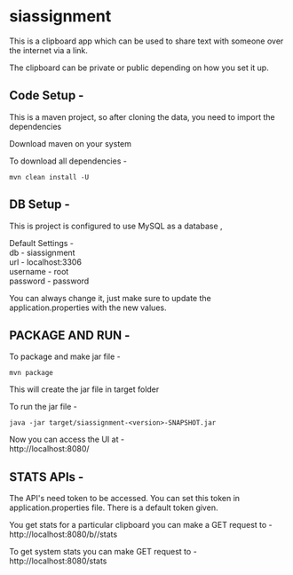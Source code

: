 # siassignment

This is a clipboard app which can be used to share text with someone over the internet via a link.

The clipboard can be private or public depending on how you set it up.



## Code Setup -

This is a maven project, so after cloning the data, you need to import the dependencies

Download maven on your system

To download all dependencies -

```
mvn clean install -U
```



## DB Setup -

This is project is configured to use MySQL as a database ,  

Default Settings -  
db - siassignment  
url - localhost:3306  
username - root  
password - password


You can always change it, just make sure to update the application.properties with the new values.

## PACKAGE AND RUN -

To package and make jar file -

```
mvn package
```
This will create the jar file in target folder


To run the jar file -

```
java -jar target/siassignment-<version>-SNAPSHOT.jar
```

Now you can access the UI at -  
http://localhost:8080/

## STATS APIs -

The API's need token to be accessed. You can set this token in application.properties file. There is a default token given.

You get stats for a particular clipboard you can make a GET request to - http://localhost:8080/b/<hexId>/stats

To get system stats you can make GET request to - http://localhost:8080/stats
